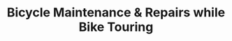 ---
layout: post
category: learn
title: Bicycle Maintenance & Repairs while Bike Touring
description: Common bicycle problems while cycle touring, emergency road-side repairs, and maintenance tips for bicycle touring.
h1_title: Bicycle Maintenance & Repairs while Bike Touring
short_text: Common bicycle problems while cycle touring, emergency road-side repairs, and maintenance tips for bicycle touring.
img: "/images/learn/repair/163023145180524722824583825.jpg"
#img_caption: 
isTopLevel: false
isSingleLevel: false
isArticle: true
datePublished: 2019-05-28 11:00:00 +0300
dateModified: 2022-07-25 11:00:00 +0300
#permalink: 
---